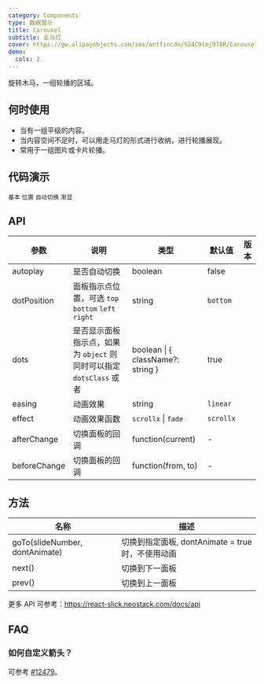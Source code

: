 ```yaml
---
category: Components
type: 数据展示
title: Carousel
subtitle: 走马灯
cover: https://gw.alipayobjects.com/zos/antfincdn/%24C9tmj978R/Carousel.svg
demo:
  cols: 2
---
```


旋转木马，一组轮播的区域。

## 何时使用

- 当有一组平级的内容。
- 当内容空间不足时，可以用走马灯的形式进行收纳，进行轮播展现。
- 常用于一组图片或卡片轮播。

## 代码演示

<code src="./demo/basic.tsx">基本</code>
<code src="./demo/position.tsx">位置</code>
<code src="./demo/autoplay.tsx">自动切换</code>
<code src="./demo/fade.tsx">渐显</code>

## API

| 参数         | 说明                                                                | 类型                              | 默认值    | 版本 |
| ------------ | ------------------------------------------------------------------- | --------------------------------- | --------- | ---- |
| autoplay     | 是否自动切换                                                        | boolean                           | false     |      |
| dotPosition  | 面板指示点位置，可选 `top` `bottom` `left` `right`                  | string                            | `bottom`  |      |
| dots         | 是否显示面板指示点，如果为 `object` 则同时可以指定 `dotsClass` 或者 | boolean \| { className?: string } | true      |      |
| easing       | 动画效果                                                            | string                            | `linear`  |      |
| effect       | 动画效果函数                                                        | `scrollx` \| `fade`               | `scrollx` |      |
| afterChange  | 切换面板的回调                                                      | function(current)                 | -         |      |
| beforeChange | 切换面板的回调                                                      | function(from, to)                | -         |      |

## 方法

| 名称                           | 描述                                              |
| ------------------------------ | ------------------------------------------------- |
| goTo(slideNumber, dontAnimate) | 切换到指定面板, dontAnimate = true 时，不使用动画 |
| next()                         | 切换到下一面板                                    |
| prev()                         | 切换到上一面板                                    |

更多 API 可参考：<https://react-slick.neostack.com/docs/api>

## FAQ

### 如何自定义箭头？

可参考 [#12479](https://github.com/ant-design/ant-design/issues/12479)。
